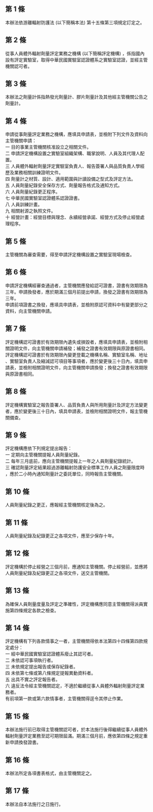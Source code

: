 第 1 條
-------
本辦法依游離輻射防護法 (以下簡稱本法) 第十五條第三項規定訂定之。

第 2 條
-------
從事人員體外輻射劑量評定業務之機構 (以下簡稱評定機構) ，係指國內  
設有評定實驗室，取得中華民國實驗室認證體系之實驗室認證，並經主管  
機關認可者。

第 3 條
-------
本辦法之劑量計係指熱發光劑量計、膠片劑量計及其他經主管機關公告之  
劑量計。

第 4 條
-------
申請從事劑量評定業務之機構，應填具申請表，並檢附下列文件及資料向  
主管機關申請：  
一  目的事業主管機關核准設立之相關文件。  
二  申請評定機構設置之實驗室組織架構、職掌說明、人員及其代理人配  
    置。  
三  人員體外輻射劑量評定實驗室負責人、報告簽署人與品質負責人學經  
    歷及業務相關訓練證明文件。  
四  劑量計之材質、設計、適用範圍與計讀設備之型式及評定方法。  
五  人員劑量紀錄安全保存方式、劑量報告格式及通知方式。  
六  人員劑量紀錄更正程序。  
七  中華民國實驗室認證體系認證證書。  
八  人員訓練計畫。  
九  相關射源之執照文件。  
十  經營計畫：經營目標與理念、永續經營承諾、經營方式及停止經營處  
    理程序。

第 5 條
-------
主管機關為審查需要，得至申請評定機構設置之實驗室現場檢查。

第 6 條
-------
申請評定機構經審查通過者，主管機關應發給認可證書，證書有效期限為  
三年。申請換發者，應於期滿三個月前提出申請，換發之證書有效期限為  
三年。  
申請前項證書之換發，應填具申請表，並檢附原認可資料中有變更部分之  
資料，向主管機關申請。

第 7 條
-------
評定機構認可證書於有效期限內遺失或損毀者，應填具申請表，並檢附相  
關證明文件，向主管機關申請補發；補發之證書有效期限與原證書相同。  
評定機構認可證書於有效期限內變更登載之機構名稱、實驗室名稱、地址  
、實驗室負責人及縮減認可項目等事項者，應於變更後三十日內，填具申  
請表，並檢附相關證明文件，向主管機關申請換發；換發之證書有效期限  
與原證書相同。

第 8 條
-------
評定機構實驗室之報告簽署人、品質負責人與所用劑量計及評定方法變更  
者，應於變更後三十日內，填具申請表，並檢附相關證明文件，報主管機  
關備查。

第 9 條
-------
評定機構應依下列規定提出報告：  
一  定期向主管機關提報人員劑量紀錄。  
二  每年三月底前，應向主管機關提報上一年之人員劑量紀錄統計。  
三  確認劑量評定結果超過游離輻射防護安全標準工作人員之劑量限度時  
    ，應於二小時內通知劑量計之委託單位，同時報告主管機關。

第 10 條
--------
人員劑量紀錄之更正，應報經主管機關核定後為之。

第 11 條
--------
人員劑量紀錄及紀錄更正之各項文件，應至少保存十年。

第 12 條
--------
評定機構於停止經營之三個月前，應通知主管機關。停止經營前，並應將  
人員劑量紀錄及紀錄更正之各項文件，送交主管機關。

第 13 條
--------
為確保人員劑量度量及評定之準確性，評定機構應同意主管機關得派員實  
施第四條規定各款之檢查。

第 14 條
--------
評定機構有下列各款情事之一者，主管機關得依本法第四十四條第四款規  
定處分：  
一  經中華民國實驗室認證體系廢止其認可者。  
二  未依認可事項執行者。  
三  未依規定提出報告或保存紀錄者。  
四  未依第七條或第八條規定提報異動資料者。  
五  出具不實之評定報告者。  
六  違反法令經主管機關認定，不適於繼續從事人員體外輻射劑量評定業  
    務者。  
有前項第一款或第六款情事者，主管機關得逕令其停止作業。

第 15 條
--------
本辦法施行前已取得主管機關認可者，於本法施行後得繼續從事人員體外  
輻射劑量評定業務至認可期限屆滿。期滿三個月前，應依第四條之規定重  
新申請換發證書。

第 16 條
--------
本辦法所定各項書表格式，由主管機關定之。

第 17 條
--------
本辦法自本法施行之日施行。

